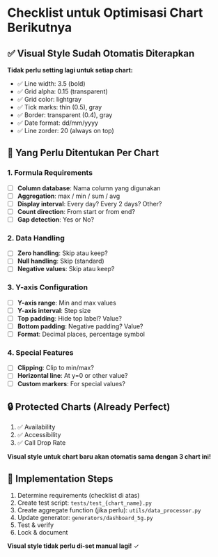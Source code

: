 # Checklist untuk Optimisasi Chart Berikutnya

## ✅ Visual Style Sudah Otomatis Diterapkan

**Tidak perlu setting lagi untuk setiap chart:**

- ✅ Line width: 3.5 (bold)
- ✅ Grid alpha: 0.15 (transparent)
- ✅ Grid color: lightgray
- ✅ Tick marks: thin (0.5), gray
- ✅ Border: transparent (0.4), gray
- ✅ Date format: dd/mm/yyyy
- ✅ Line zorder: 20 (always on top)

## 🎯 Yang Perlu Ditentukan Per Chart

### 1. Formula Requirements

- [ ] **Column database**: Nama column yang digunakan
- [ ] **Aggregation**: max / min / sum / avg
- [ ] **Display interval**: Every day? Every 2 days? Other?
- [ ] **Count direction**: From start or from end?
- [ ] **Gap detection**: Yes or No?

### 2. Data Handling

- [ ] **Zero handling**: Skip atau keep?
- [ ] **Null handling**: Skip (standard)
- [ ] **Negative values**: Skip atau keep?

### 3. Y-axis Configuration

- [ ] **Y-axis range**: Min and max values
- [ ] **Y-axis interval**: Step size
- [ ] **Top padding**: Hide top label? Value?
- [ ] **Bottom padding**: Negative padding? Value?
- [ ] **Format**: Decimal places, percentage symbol

### 4. Special Features

- [ ] **Clipping**: Clip to min/max?
- [ ] **Horizontal line**: At y=0 or other value?
- [ ] **Custom markers**: For special values?

## 🔒 Protected Charts (Already Perfect)

1. ✅ Availability
2. ✅ Accessibility
3. ✅ Call Drop Rate

**Visual style untuk chart baru akan otomatis sama dengan 3 chart ini!**

## 📝 Implementation Steps

1. Determine requirements (checklist di atas)
2. Create test script: `tests/test_{chart_name}.py`
3. Create aggregate function (jika perlu): `utils/data_processor.py`
4. Update generator: `generators/dashboard_5g.py`
5. Test & verify
6. Lock & document

**Visual style tidak perlu di-set manual lagi!** ✓
